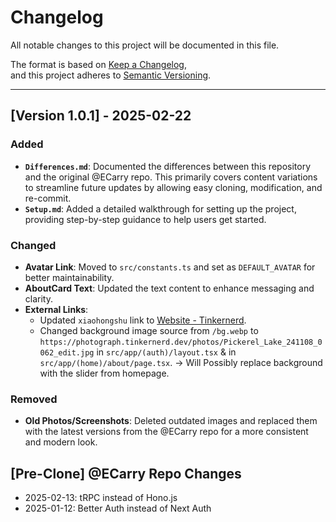 # Changelog

All notable changes to this project will be documented in this file.

The format is based on [Keep a Changelog](https://keepachangelog.com/en/1.0.0/),  
and this project adheres to [Semantic Versioning](https://semver.org/spec/v2.0.0.html).

---

## [Version 1.0.1] - 2025-02-22

### Added
- **`Differences.md`**: Documented the differences between this repository and the original @ECarry repo. This primarily covers content variations to streamline future updates by allowing easy cloning, modification, and re-commit.
- **`Setup.md`**: Added a detailed walkthrough for setting up the project, providing step-by-step guidance to help users get started.

### Changed
- **Avatar Link**: Moved to `src/constants.ts` and set as `DEFAULT_AVATAR` for better maintainability.
- **AboutCard Text**: Updated the text content to enhance messaging and clarity.
- **External Links**:
  - Updated `xiaohongshu` link to [Website - Tinkernerd](https://tinkernerd.dev).
  - Changed background image source from `/bg.webp` to `https://photograph.tinkernerd.dev/photos/Pickerel_Lake_241108_0062_edit.jpg` in `src/app/(auth)/layout.tsx` & in `src/app/(home)/about/page.tsx`. -> Will Possibly replace background with the slider from homepage.

### Removed
- **Old Photos/Screenshots**: Deleted outdated images and replaced them with the latest versions from the @ECarry repo for a more consistent and modern look.

## [Pre-Clone] @ECarry Repo Changes
- 2025-02-13: tRPC instead of Hono.js
- 2025-01-12: Better Auth instead of Next Auth